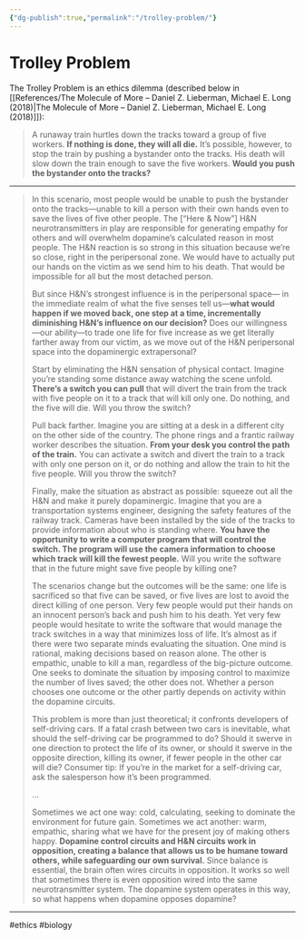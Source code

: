 ```yaml
---
{"dg-publish":true,"permalink":"/trolley-problem/"}
---
```



# Trolley Problem

The Trolley Problem is an ethics dilemma (described below in [[References/The Molecule of More – Daniel Z. Lieberman, Michael E. Long (2018)\|The Molecule of More – Daniel Z. Lieberman, Michael E. Long (2018)]]):

> A runaway train hurtles down the tracks toward a group of five workers. **If nothing is done, they will all die.** It’s possible, however, to stop the train by pushing a bystander onto the tracks. His death will slow down the train enough to save the five workers. **Would you push the bystander onto the tracks?**

---

> In this scenario, most people would be unable to push the bystander onto the tracks—unable to kill a person with their own hands even to save the lives of five other people. The \[“Here & Now”\] H&N neurotransmitters in play are responsible for generating empathy for others and will overwhelm dopamine’s calculated reason in most people. The H&N reaction is so strong in this situation because we’re so close, right in the peripersonal zone. We would have to actually put our hands on the victim as we send him to his death. That would be impossible for all but the most detached person.
>
> But since H&N’s strongest influence is in the peripersonal space— in the immediate realm of what the five senses tell us—**what would happen if we moved back, one step at a time, incrementally diminishing H&N’s influence on our decision?** Does our willingness —our ability—to trade one life for five increase as we get literally farther away from our victim, as we move out of the H&N peripersonal space into the dopaminergic extrapersonal?
>
> Start by eliminating the H&N sensation of physical contact. Imagine you’re standing some distance away watching the scene unfold. **There’s a switch you can pull** that will divert the train from the track with five people on it to a track that will kill only one. Do nothing, and the five will die. Will you throw the switch?
>
> Pull back farther. Imagine you are sitting at a desk in a different city on the other side of the country. The phone rings and a frantic railway worker describes the situation. **From your desk you control the path of the train.** You can activate a switch and divert the train to a track with only one person on it, or do nothing and allow the train to hit the five people. Will you throw the switch?
>
> Finally, make the situation as abstract as possible: squeeze out all the H&N and make it purely dopaminergic. Imagine that you are a transportation systems engineer, designing the safety features of the railway track. Cameras have been installed by the side of the tracks to provide information about who is standing where. **You have the opportunity to write a computer program that will control the switch. The program will use the camera information to choose which track will kill the fewest people.** Will you write the software that in the future might save five people by killing one?
>
> The scenarios change but the outcomes will be the same: one life is sacrificed so that five can be saved, or five lives are lost to avoid the direct killing of one person. Very few people would put their hands on an innocent person’s back and push him to his death. Yet very few people would hesitate to write the software that would manage the track switches in a way that minimizes loss of life. It’s almost as if there were two separate minds evaluating the situation. One mind is rational, making decisions based on reason alone. The other is empathic, unable to kill a man, regardless of the big-picture outcome. One seeks to dominate the situation by imposing control to maximize the number of lives saved; the other does not. Whether a person chooses one outcome or the other partly depends on activity within the dopamine circuits.
> 
> This problem is more than just theoretical; it confronts developers of self-driving cars. If a fatal crash between two cars is inevitable, what should the self-driving car be programmed to do? Should it swerve in one direction to protect the life of its owner, or should it swerve in the opposite direction, killing its owner, if fewer people in the other car will die? Consumer tip: If you’re in the market for a self-driving car, ask the salesperson how it’s been programmed.
> 
> …
> 
> Sometimes we act one way: cold, calculating, seeking to dominate the environment for future gain. Sometimes we act another: warm, empathic, sharing what we have for the present joy of making others happy. **Dopamine control circuits and H&N circuits work in opposition, creating a balance that allows us to be humane toward others, while safeguarding our own survival.** Since balance is essential, the brain often wires circuits in opposition. It works so well that sometimes there is even opposition wired into the same neurotransmitter system. The dopamine system operates in this way, so what happens when dopamine opposes dopamine?

---
#ethics #biology
